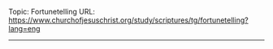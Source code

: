 Topic: Fortunetelling
URL: https://www.churchofjesuschrist.org/study/scriptures/tg/fortunetelling?lang=eng

---

